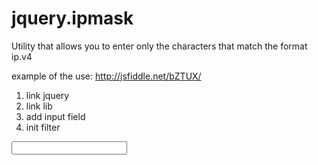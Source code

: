 jquery.ipmask
=============

Utility that allows you to enter only the characters that match the format ip.v4

example of the use: http://jsfiddle.net/bZTUX/

1. link jquery
2. link lib
3. add input field
4. init filter

<html>
<head>
<meta content="text/html; charset=utf-8" http-equiv="content-type">
<meta http-equiv='pragma' content='no-cache'>
</head>

<body>
<script src="//ajax.googleapis.com/ajax/libs/jquery/1.10.2/jquery.min.js"></script>
<script type="text/javascript" src="js/jquery.ipmask.v4.js"></script>

<input type="text" name="" id="testip"/>

<script type="text/javascript">
    $('#testip').ipmask();
</script>

</body>
</html>

